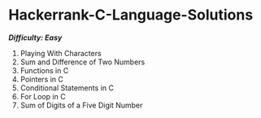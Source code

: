 # Hackerrank-C-Language-Solutions

_**Difficulty: Easy**_

1. Playing With Characters
2. Sum and Difference of Two Numbers
3. Functions in C
4. Pointers in C
5. Conditional Statements in C
6. For Loop in C
7. Sum of Digits of a Five Digit Number
